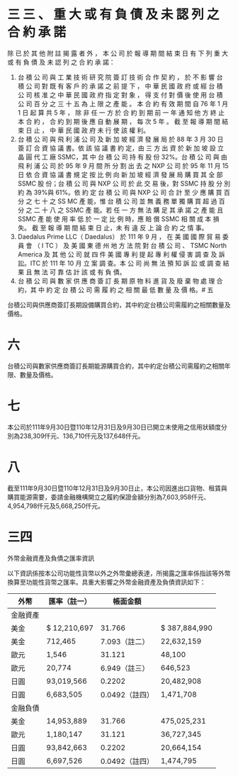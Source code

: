 # 三 三 、 重 大 或 有 負 債 及 未 認 列 之 合 約 承 諾

除 已 於 其 他 附 註 揭 露 者 外 ， 本 公 司 於 報 導 期 間 結 束 日 有 下 列 重 大 或 有 負 債 及 未 認 列 之 合 約 承 諾：

1. 台 積 公 司 與 工 業 技 術 研 究 院 簽 訂 技 術 合 作 契 約 ， 於 不 影 響 台 積 公 司 對 既 有 客 戶 的 承 諾 之 前 提 下 ， 中 華 民 國 政 府 或 經 台 積 公 司 核 准 之 中 華 民 國 政 府 指 定 對 象 ， 得 支 付 對 價 後 使 用 台 積 公 司 百 分 之 三 十 五 為 上 限 之 產 能 。 本 合 約 有 效 期 間 自 76 年 1 月 1 日 起 算 共 5 年 ， 除 非 任 一 方 於 合 約 到 期 前 一 年 通 知 他 方 終 止 本 合 約 ， 合 約 到 期 後 應 自 動 展 期 ， 每 次 5 年 。 截 至 報 導 期 間 結 束 日 止 ， 中 華 民 國 政 府 未 行 使 該 權 利。
2. 台 積 公 司 與 飛 利 浦 公 司 及 新 加 坡 經 濟 發 展 局 於 88 年 3 月 30 日 簽 訂 合 資 協 議 書。依 該 協 議 書 約 定，由 三 方 出 資 於 新 加 坡 設 立 晶 圓 代 工 廠 SSMC，其 中 台 積 公 司 持 有 股 份 32%。台 積 公 司 與 由 飛 利 浦 公 司 於 95 年 9 月 間 所 分 割 出 去 之 NXP 公 司 於 95 年 11 月 15 日 依 合 資 協 議 書 規 定 按 比 例 向 新 加 坡 經 濟 發 展 局 購 買 其 全 部 SSMC 股 份；台 積 公 司 與 NXP 公 司 於 此 交 易 後，對 SSMC 持 股 分 別 約 為 39%與 61%。依 約 定 台 積 公 司 與 NXP 公 司 合 計 至 少 應 購 買 百 分 之 七 十 之 SS MC 產 能，惟 台 積 公 司 並 無 義 務 單 獨 購 買 超 過 百 分 之 二 十 八 之 SSMC 產 能。若 任 一 方 無 法 購 足 其 承 諾 之 產 能 且 SSMC 產 能 使 用 率 低 於 一 定 比 例 時，應 賠 償 SSMC 相 關 成 本 損 失。 截 至 報 導 期 間 結 束 日 止，未 有 違 反 上 論 合 約 之 情 事。
3. Daedalus Prime LLC（ Daedalus） 於 111 年 9 月 ， 在 美 國 國 際 貿 易 委 員 會 （ I TC ） 及 美 國 東 德 州 地 方 法 院 對 台 積 公 司 、 TSMC North America 及 其 他 公 司 就 四 件 美 國 專 利 提 起 專 利 權 侵 害 調 查 及 訴 訟。ITC 於 111 年 10 月 立 案 調 查。本 公 司 尚 無 法 預 知 訴 訟 或 調 查 結 果 且 無 法 可 靠 估 計 該 或 有 負 債。
4. 台 積 公 司 與 數 家 供 應 商 簽 訂 長 期 原 物 料 進 貨 及 廢 棄 物 處 理 合 約，其 中 約 定 台 積 公 司 需 履 約 之 相 關 最 低 數 量 及 價 格。# 五

台積公司與供應商簽訂長期設備購買合約，其中約定台積公司需履約之相關數量及價格。

# 六

台積公司與數家供應商簽訂長期能源購買合約，其中約定台積公司需履約之相關年限、數量及價格。

# 七

本公司於111年9月30日暨110年12月31日及9月30日已開立未使用之信用狀額度分別為238,309仟元、136,710仟元及137,648仟元。

# 八

截至111年9月30日暨110年12月31日及9月30日止，本公司因進出口貨物、租賃與購買能源需要，委請金融機構開立之履約保證金額分別為7,603,958仟元、4,954,798仟元及5,668,250仟元。

# 三四

外幣金融資產及負債之匯率資訊

以下資訊係按本公司功能性貨幣以外之外幣彙總表達，所揭露之匯率係指該等外幣換算至功能性貨幣之匯率。具重大影響之外幣金融資產及負債資訊如下：

|外幣|匯率（註一）|帳面金額| |
|---|---|---|---|
|金融資產| | | |
|美金|$ 12,210,697|31.766|$ 387,884,990|
|美金|712,465|7.093（註二）|22,632,159|
|歐元|1,546|31.121|48,100|
|歐元|20,774|6.949（註三）|646,523|
|日圓|93,019,566|0.2202|20,482,908|
|日圓|6,683,505|0.0492（註四）|1,471,708|
|金融負債| | | |
|美金|14,953,889|31.766|475,025,231|
|歐元|1,180,147|31.121|36,727,345|
|日圓|93,842,663|0.2202|20,664,154|
|日圓|6,697,526|0.0492（註四）|1,474,795|